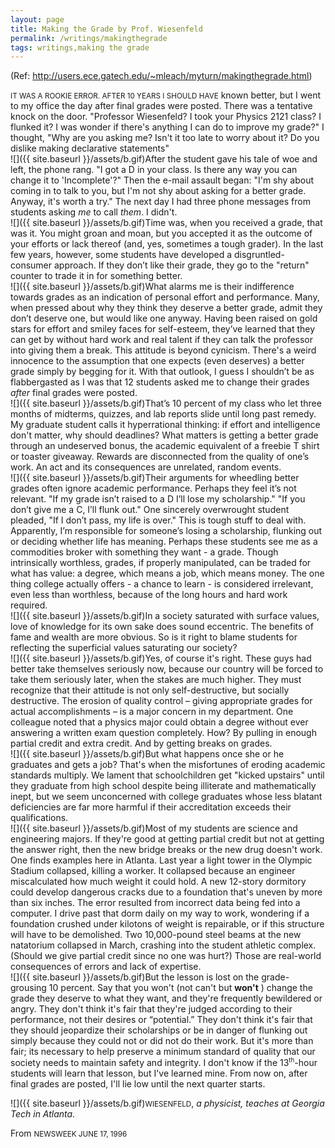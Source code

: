 ```yaml
---
layout: page
title: Making the Grade by Prof. Wiesenfeld
permalink: /writings/makingthegrade
tags: writings,making the grade
---
```


(Ref: http://users.ece.gatech.edu/~mleach/myturn/makingthegrade.html)

<small>IT WAS A ROOKIE ERROR. AFTER 10 YEARS I SHOULD HAVE</small> known better, but I went to my office the day after final grades were posted. There was a tentative knock on the door. "Professor Wiesenfeld? I took your Physics 2121 class? I flunked it? I was wonder if there's anything I can do to improve my grade?" I thought, "Why are you asking me? Isn't it too late to worry about it? Do you dislike making declarative statements"  
 ![]({{ site.baseurl }}/assets/b.gif)After the student gave his tale of woe and left, the phone rang. "I got a D in your class. Is there any way you can change it to 'Incomplete'?" Then the e-mail assault began: "I'm shy about coming in to talk to you, but I'm not shy about asking for a better grade. Anyway, it's worth a try." The next day I had three phone messages from students asking _me_ to call _them_. I didn't.  
 ![]({{ site.baseurl }}/assets/b.gif)Time was, when you received a grade, that was it. You might groan and moan, but you accepted it as the outcome of your efforts or lack thereof (and, yes, sometimes a tough grader). In the last few years, however, some students have developed a disgruntled-consumer approach. If they don’t like their grade, they go to the "return" counter to trade it in for something better.  
 ![]({{ site.baseurl }}/assets/b.gif)What alarms me is their indifference towards grades as an indication of personal effort and performance. Many, when pressed about why they think they deserve a better grade, admit they don’t deserve one, but would like one anyway. Having been raised on gold stars for effort and smiley faces for self-esteem, they’ve learned that they can get by without hard work and real talent if they can talk the professor into giving them a break. This attitude is beyond cynicism. There's a weird innocence to the assumption that one expects (even deserves) a better grade simply by begging for it. With that outlook, I guess I shouldn’t be as flabbergasted as I was that 12 students asked me to change their grades _after_ final grades were posted.  
 ![]({{ site.baseurl }}/assets/b.gif)That’s 10 percent of my class who let three months of midterms, quizzes, and lab reports slide until long past remedy. My graduate student calls it hyperrational thinking: if effort and intelligence don't matter, why should deadlines? What matters is getting a better grade through an undeserved bonus, the academic equivalent of a freebie T shirt or toaster giveaway. Rewards are disconnected from the quality of one’s work. An act and its consequences are unrelated, random events.  
 ![]({{ site.baseurl }}/assets/b.gif)Their arguments for wheedling better grades often ignore academic performance. Perhaps they feel it’s not relevant. "If my grade isn’t raised to a D I’ll lose my scholarship." "If you don’t give me a C, I’ll flunk out." One sincerely overwrought student pleaded, "If I don’t pass, my life is over." This is tough stuff to deal with. Apparently, I’m responsible for someone’s losing a scholarship, flunking out or deciding whether life has meaning. Perhaps these students see me as a commodities broker with something they want - a grade. Though intrinsically worthless, grades, if properly manipulated, can be traded for what has value: a degree, which means a job, which means money. The one thing college actually offers - a chance to learn - is considered irrelevant, even less than worthless, because of the long hours and hard work required.  
 ![]({{ site.baseurl }}/assets/b.gif)In a society saturated with surface values, love of knowledge for its own sake does sound eccentric. The benefits of fame and wealth are more obvious. So is it right to blame students for reflecting the superficial values saturating our society?  
 ![]({{ site.baseurl }}/assets/b.gif)Yes, of course it's right. These guys had better take themselves seriously now, because our country will be forced to take them seriously later, when the stakes are much higher. They must recognize that their attitude is not only self-destructive, but socially destructive. The erosion of quality control – giving appropriate grades for actual accomplishments – is a major concern in my department. One colleague noted that a physics major could obtain a degree without ever answering a written exam question completely. How? By pulling in enough partial credit and extra credit. And by getting breaks on grades.  
 ![]({{ site.baseurl }}/assets/b.gif)But what happens once she or he graduates and gets a job? That's when the misfortunes of eroding academic standards multiply. We lament that schoolchildren get "kicked upstairs" until they graduate from high school despite being illiterate and mathematically inept, but we seem unconcerned with college graduates whose less blatant deficiencies are far more harmful if their accreditation exceeds their qualifications.  
 ![]({{ site.baseurl }}/assets/b.gif)Most of my students are science and engineering majors. If they're good at getting partial credit but not at getting the answer right, then the new bridge breaks or the new drug doesn't work. One finds examples here in Atlanta. Last year a light tower in the Olympic Stadium collapsed, killing a worker. It collapsed because an engineer miscalculated how much weight it could hold. A new 12-story dormitory could develop dangerous cracks due to a foundation that's uneven by more than six inches. The error resulted from incorrect data being fed into a computer. I drive past that dorm daily on my way to work, wondering if a foundation crushed under kilotons of weight is repairable, or if this structure will have to be demolished. Two 10,000-pound steel beams at the new natatorium collapsed in March, crashing into the student athletic complex. (Should we give partial credit since no one was hurt?) Those are real-world consequences of errors and lack of expertise.  
 ![]({{ site.baseurl }}/assets/b.gif)But the lesson is lost on the grade-grousing 10 percent. Say that you won't (not can't but **won't** ) change the grade they deserve to what they want, and they're frequently bewildered or angry. They don't think it's fair that they're judged according to their performance, not their desires or “potential.” They don't think it's fair that they should jeopardize their scholarships or be in danger of flunking out simply because they could not or did not do their work. But it's more than fair; its necessary to help preserve a minimum standard of quality that our society needs to maintain safety and integrity. I don't know if the 13<sup><small>th</small></sup>-hour students will learn that lesson, but I've learned mine. From now on, after final grades are posted, I'll lie low until the next quarter starts.

![]({{ site.baseurl }}/assets/b.gif)<small>WIESENFELD</small>, _a physicist, teaches at Georgia Tech in Atlanta._

From <small>NEWSWEEK JUNE 17, 1996</small>

